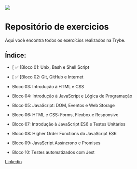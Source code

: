 <img src="https://go.betrybe.com/hubfs/HEADER-Dec-07-2020-01-26-11-56-PM.png">


# Repositório de exercicios
Aqui você encontra todos os exercícios realizados na Trybe.

## Índice:
* [ :white_check_mark: ]Bloco 01: Unix, Bash e Shell Script

* [ :white_check_mark: ]Bloco 02: Git, GitHub e Internet

* Bloco 03: Introdução à HTML e CSS

* Bloco 04: Introdução à JavaScript e Lógica de Programação

* Bloco 05: JavaScript: DOM, Eventos e Web Storage

* Bloco 06: HTML e CSS: Forms, Flexbox e Responsivo

* Bloco 07: Introdução à JavaScript ES6 e Testes Unitários

* Bloco 08: Higher Order Functions do JavaScript ES6

* Bloco 09: JavaScript Assíncrono e Promises

* Bloco 10: Testes automatizados com Jest

<a href="https://www.linkedin.com/in/guilherme-dornelles-97780b200/" target="_blank">Linkedin</a>

